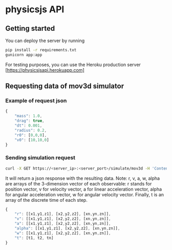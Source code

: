 # physicsjs API

## Getting started
You can deploy the server by running

```bash
pip install -r requirements.txt
gunicorn app:app
```

For testing purposes, you can use the Heroku production server [https://physicsjsapi.herokuapp.com]

## Requesting data of mov3d simulator

### Example of request json
```javascript
{
    "mass": 1.0,
    "drag": true,
    "dt": 0.001,
    "radius": 0.2,
    "r0": [0,0,0],
    "v0": [10,10,0]
}
```
### Sending simulation request
```bash
curl -X GET https://<server_ip>:<server_port>/simulate/mov3d -H 'Content-Type: application/json' -d '{"mass": 1.0,"drag": true,"dt": 0.001,"radius": 0.2,"r0": [0,0,0],"v0": [10,10,0]}'
```
It will return a json response with the resulting data.
Note: r, v, a, w, alpha are arrays of the 3-dimension vector of each observable: r stands for position vector, v for velocity vector, a for linear acceleration vector, alpha for angular acceleration vector, w for angular velocity vector. Finally, t is an array of the discrete time of each step.

```javascript
{
    "r": [[x1,y1,z1], [x2,y2,z2], [xn,yn,zn]],
    "v": [[x1,y1,z1], [x2,y2,z2], [xn,yn,zn]],
    "a": [[x1,y1,z1], [x2,y2,z2], [xn,yn,zn]],
    "alpha": [[x1,y1,z1], [x2,y2,z2], [xn,yn,zn]],
    "w": [[x1,y1,z1], [x2,y2,z2], [xn,yn,zn]],
    "t": [t1, t2, tn]
}
```
